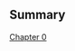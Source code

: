 ## Summary

[Chapter 0](https://github.com/leedc0101/react-from-scratch/tree/master/dongchang/summary/Chapter0)

